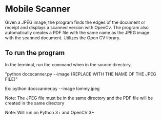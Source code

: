 # Mobile Scanner

Given a JPEG image, the program finds the edges of the document or receipt and displays a scanned version with OpenCv. The program also automatically creates a PDF file with the same name as the JPEG image with the scanned document. Utilizes the Open CV library.

## To run the program
In the terminal, run the command when in the source directory, 


"python docscanner.py --image {REPLACE WITH THE NAME OF THE JPEG FILE}"


Ex: python docscanner.py --image tommy.jpeg


Note: The JPEG file must be in the same directory and the PDF file will be created in the same directory


Note: Will run on Python 3+ and OpenCV 3+
